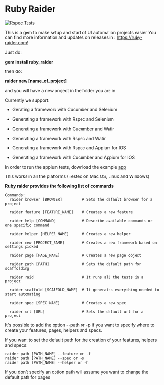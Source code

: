 # Ruby Raider

[![Rspec Tests](https://github.com/RubyRaider/ruby_raider/actions/workflows/rspec.yml/badge.svg?branch=master)](https://github.com/RubyRaider/ruby_raider/actions/workflows/rspec.yml)

This is a gem to make setup and start of UI automation projects easier
You can find more information and updates on releases in : https://ruby-raider.com/

Just do:

**gem install ruby_raider**

then do:

**raider new [name_of_project]**

and you will have a new project in the folder you are in

Currently we support:

* Gerating a framework with Cucumber and Selenium

* Generating a framework with Rspec and Selenium

* Generating a framework with Cucumber and Watir

* Generating a framework with Rspec and Watir

* Generating a framework with Rspec and Appium for IOS

* Generating a framework with Cucumber and Appium for IOS

In order to run the appium tests, download the example [app](https://github.com/cloudgrey-io/the-app/releases/tag/v1.10.0)

This works in all the platforms (Tested on Mac OS, Linux and Windows)

**Ruby raider provides the following list of commands**
```
Commands:
  raider browser [BROWSER]         # Sets the default browser for a project
  
  raider feature [FEATURE_NAME]    # Creates a new feature
  
  raider help [COMMAND]            # Describe available commands or one specific command
  
  raider helper [HELPER_NAME]      # Creates a new helper
  
  raider new [PROJECT_NAME]        # Creates a new framework based on settings picked
  
  raider page [PAGE_NAME]          # Creates a new page object
  
  raider path [PATH]               # Sets the default path for scaffolding
  
  raider raid                      # It runs all the tests in a project
  
  raider scaffold [SCAFFOLD_NAME]  # It generates everything needed to start automating
  
  raider spec [SPEC_NAME]          # Creates a new spec
  
  raider url [URL]                 # Sets the default url for a project
```

It's possible to add the option --path or -p if you want to specify where to create your features, pages, helpers and
specs.

If you want to set the default path for the creation of your features, helpers and specs:

```
raider path [PATH_NAME] --feature or -f
raider path [PATH_NAME] --spec or -s
raider path [PATH_NAME] --helper or -h
```

If you don't specify an option path will assume you want to change the default path for pages

